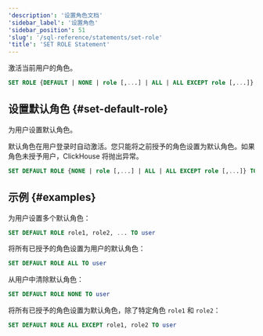 ```yaml
---
'description': '设置角色文档'
'sidebar_label': '设置角色'
'sidebar_position': 51
'slug': '/sql-reference/statements/set-role'
'title': 'SET ROLE Statement'
---
```




激活当前用户的角色。

```sql
SET ROLE {DEFAULT | NONE | role [,...] | ALL | ALL EXCEPT role [,...]}
```

## 设置默认角色 {#set-default-role}

为用户设置默认角色。

默认角色在用户登录时自动激活。您只能将之前授予的角色设置为默认角色。如果角色未授予用户，ClickHouse 将抛出异常。

```sql
SET DEFAULT ROLE {NONE | role [,...] | ALL | ALL EXCEPT role [,...]} TO {user|CURRENT_USER} [,...]
```

## 示例 {#examples}

为用户设置多个默认角色：

```sql
SET DEFAULT ROLE role1, role2, ... TO user
```

将所有已授予的角色设置为用户的默认角色：

```sql
SET DEFAULT ROLE ALL TO user
```

从用户中清除默认角色：

```sql
SET DEFAULT ROLE NONE TO user
```

将所有已授予的角色设置为默认角色，除了特定角色 `role1` 和 `role2`：

```sql
SET DEFAULT ROLE ALL EXCEPT role1, role2 TO user
```
